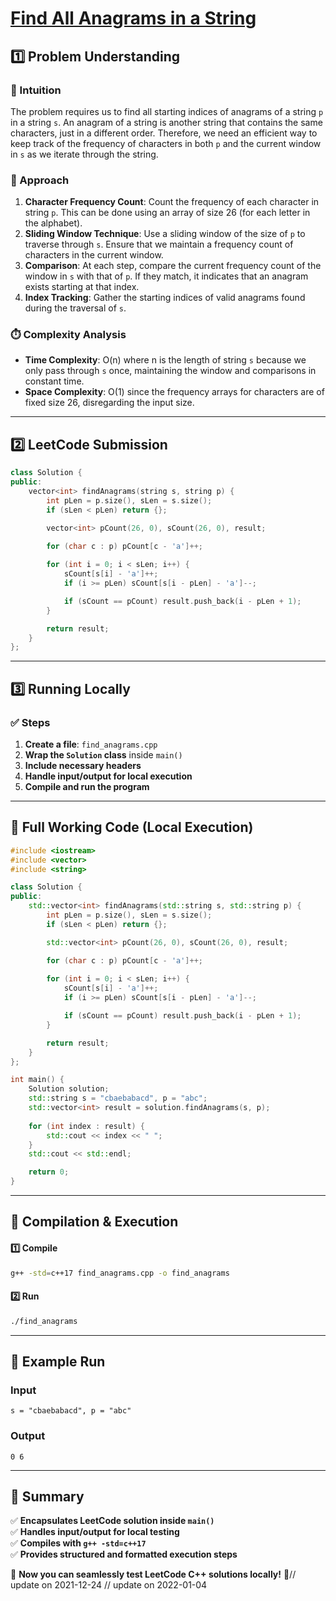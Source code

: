 # **[Find All Anagrams in a String](https://leetcode.com/problems/find-all-anagrams-in-a-string/description/)**  

## **1️⃣ Problem Understanding**  
### **📌 Intuition**  
The problem requires us to find all starting indices of anagrams of a string `p` in a string `s`. An anagram of a string is another string that contains the same characters, just in a different order. Therefore, we need an efficient way to keep track of the frequency of characters in both `p` and the current window in `s` as we iterate through the string.

### **🚀 Approach**  
1. **Character Frequency Count**: Count the frequency of each character in string `p`. This can be done using an array of size 26 (for each letter in the alphabet).
2. **Sliding Window Technique**: Use a sliding window of the size of `p` to traverse through `s`. Ensure that we maintain a frequency count of characters in the current window.
3. **Comparison**: At each step, compare the current frequency count of the window in `s` with that of `p`. If they match, it indicates that an anagram exists starting at that index.
4. **Index Tracking**: Gather the starting indices of valid anagrams found during the traversal of `s`.

### **⏱️ Complexity Analysis**  
- **Time Complexity**: O(n) where n is the length of string `s` because we only pass through `s` once, maintaining the window and comparisons in constant time.
- **Space Complexity**: O(1) since the frequency arrays for characters are of fixed size 26, disregarding the input size.

---  

## **2️⃣ LeetCode Submission**  
```cpp
class Solution {
public:
    vector<int> findAnagrams(string s, string p) {
        int pLen = p.size(), sLen = s.size();
        if (sLen < pLen) return {};

        vector<int> pCount(26, 0), sCount(26, 0), result;

        for (char c : p) pCount[c - 'a']++;
        
        for (int i = 0; i < sLen; i++) {
            sCount[s[i] - 'a']++;
            if (i >= pLen) sCount[s[i - pLen] - 'a']--;

            if (sCount == pCount) result.push_back(i - pLen + 1);
        }

        return result;
    }
}; 
```  

---  

## **3️⃣ Running Locally**  
### **✅ Steps**  
1. **Create a file**: `find_anagrams.cpp`  
2. **Wrap the `Solution` class** inside `main()`  
3. **Include necessary headers**  
4. **Handle input/output for local execution**  
5. **Compile and run the program**  

---  

## **📝 Full Working Code (Local Execution)**  
```cpp
#include <iostream>
#include <vector>
#include <string>

class Solution {
public:
    std::vector<int> findAnagrams(std::string s, std::string p) {
        int pLen = p.size(), sLen = s.size();
        if (sLen < pLen) return {};

        std::vector<int> pCount(26, 0), sCount(26, 0), result;

        for (char c : p) pCount[c - 'a']++;
        
        for (int i = 0; i < sLen; i++) {
            sCount[s[i] - 'a']++;
            if (i >= pLen) sCount[s[i - pLen] - 'a']--;

            if (sCount == pCount) result.push_back(i - pLen + 1);
        }

        return result;
    }
};

int main() {
    Solution solution;
    std::string s = "cbaebabacd", p = "abc";
    std::vector<int> result = solution.findAnagrams(s, p);
    
    for (int index : result) {
        std::cout << index << " ";
    }
    std::cout << std::endl;

    return 0;
}
```  

---  

## **🔧 Compilation & Execution**  
#### **1️⃣ Compile**  
```bash
g++ -std=c++17 find_anagrams.cpp -o find_anagrams
```  

#### **2️⃣ Run**  
```bash
./find_anagrams
```  

---  

## **🎯 Example Run**  
### **Input**  
```
s = "cbaebabacd", p = "abc"
```  
### **Output**  
```
0 6 
```  

---  

## **📌 Summary**  
✅ **Encapsulates LeetCode solution inside `main()`**  
✅ **Handles input/output for local testing**  
✅ **Compiles with `g++ -std=c++17`**  
✅ **Provides structured and formatted execution steps**  

🚀 **Now you can seamlessly test LeetCode C++ solutions locally!** 🚀// update on 2021-12-24
// update on 2022-01-04
